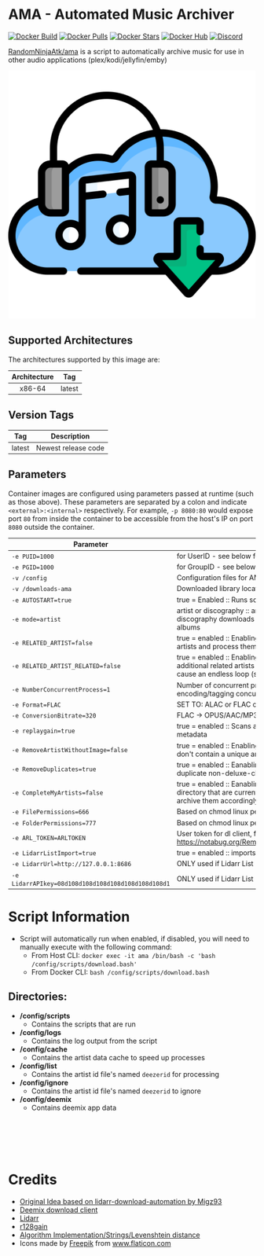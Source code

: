 # AMA - Automated Music Archiver
[![Docker Build](https://img.shields.io/docker/cloud/automated/randomninjaatk/ama?style=flat-square)](https://hub.docker.com/r/randomninjaatk/ama)
[![Docker Pulls](https://img.shields.io/docker/pulls/randomninjaatk/ama?style=flat-square)](https://hub.docker.com/r/randomninjaatk/ama)
[![Docker Stars](https://img.shields.io/docker/stars/randomninjaatk/ama?style=flat-square)](https://hub.docker.com/r/randomninjaatk/ama)
[![Docker Hub](https://img.shields.io/badge/Open%20On-DockerHub-blue?style=flat-square)](https://hub.docker.com/r/randomninjaatk/ama)
[![Discord](https://img.shields.io/discord/747100476775858276.svg?style=flat-square&label=Discord&logo=discord)](https://discord.gg/JumQXDc "realtime support / chat with the community." )

[RandomNinjaAtk/ama](https://github.com/RandomNinjaAtk/docker-ama) is a script to automatically archive music for use in other audio applications (plex/kodi/jellyfin/emby) 

[![RandomNinjaAtk/ama](https://raw.githubusercontent.com/RandomNinjaAtk/unraid-templates/master/randomninjaatk/img/ama.png)](https://github.com/RandomNinjaAtk/docker-ama)

## Supported Architectures

The architectures supported by this image are:

| Architecture | Tag |
| :----: | --- |
| x86-64 | latest |

## Version Tags

| Tag | Description |
| :----: | --- |
| latest | Newest release code |


## Parameters

Container images are configured using parameters passed at runtime (such as those above). These parameters are separated by a colon and indicate `<external>:<internal>` respectively. For example, `-p 8080:80` would expose port `80` from inside the container to be accessible from the host's IP on port `8080` outside the container.

| Parameter | Function |
| --- | --- |
| `-e PUID=1000` | for UserID - see below for explanation |
| `-e PGID=1000` | for GroupID - see below for explanation |
| `-v /config` | Configuration files for AMA |
| `-v /downloads-ama` | Downloaded library location |
| `-e AUTOSTART=true` | true = Enabled :: Runs script automatically on startup |
| `-e mode=artist` | artist or discography :: artist mode downloads all albums listed as that artist, discography downloads all albums listed as that artist and featured in albums |
| `-e RELATED_ARTIST=false` | true = enabled :: Enabling this lets the script crawl your artist list for related artists and process them |
| `-e RELATED_ARTIST_RELATED=false` | true = enabled :: Enabling this lets the script crawl your related artists for additional related artists and process them accordingly :: WARNING this will cause an endless loop (spider crawling) until no more are found... |
| `-e NumberConcurrentProcess=1` | Number of concurrent processes, controls download concurrency and encoding/tagging concurrency |
| `-e Format=FLAC` | SET TO: ALAC or FLAC or AAC or MP3 or OPUS |
| `-e ConversionBitrate=320` | FLAC -> OPUS/AAC/MP3 will be converted using this bitrate |
| `-e replaygain=true` | true = enabled :: Scans and analyzes files to add replaygain tags to song metadata |
| `-e RemoveArtistWithoutImage=false` | true = enabled :: Enabling this will cleanup and remove artist folders that don't contain a unique artist image |
| `-e RemoveDuplicates=true` | true = enabled :: Eanabling this will attempt to remove duplicate clean and duplicate non-deluxe-clean versions of albums/singles/ep" |
| `-e CompleteMyArtists=false` | true = enabled :: Eanabling this will add artist id's found in the library directory that are currently not in your list. This will then allow the script archive them accordingly :: !!!WARNING!!! Could cause an endless loop! |
| `-e FilePermissions=666` | Based on chmod linux permissions |
| `-e FolderPermissions=777` | Based on chmod linux permissions |
| `-e ARL_TOKEN=ARLTOKEN` | User token for dl client, for instructions to obtain token: https://notabug.org/RemixDevs/DeezloaderRemix/wiki/Login+via+userToken |
| `-e LidarrListImport=true` | true = enabled :: imports artist list from lidarr |
| `-e LidarrUrl=http://127.0.0.1:8686` | ONLY used if Lidarr List Import is enabled... |
| `-e LidarrAPIkey=08d108d108d108d108d108d108d108d1` | ONLY used if Lidarr List Import is enabled... |



# Script Information
* Script will automatically run when enabled, if disabled, you will need to manually execute with the following command:
  * From Host CLI: `docker exec -it ama /bin/bash -c 'bash /config/scripts/download.bash'`
  * From Docker CLI: `bash /config/scripts/download.bash`
  
## Directories:
* <strong>/config/scripts</strong>
  * Contains the scripts that are run
* <strong>/config/logs</strong>
  * Contains the log output from the script
* <strong>/config/cache</strong>
  * Contains the artist data cache to speed up processes
* <strong>/config/list</strong>
  * Contains the artist id file's named `deezerid` for processing
* <strong>/config/ignore</strong>
  * Contains the artist id file's named `deezerid` to ignore
* <strong>/config/deemix</strong>
  * Contains deemix app data
  
<br />
<br />
<br />
<br /> 


# Credits
- [Original Idea based on lidarr-download-automation by Migz93](https://github.com/Migz93/lidarr-download-automation)
- [Deemix download client](https://deemix.app/)
- [Lidarr](https://lidarr.audio/)
- [r128gain](https://github.com/desbma/r128gain)
- [Algorithm Implementation/Strings/Levenshtein distance](https://en.wikibooks.org/wiki/Algorithm_Implementation/Strings/Levenshtein_distance)
- Icons made by <a href="http://www.freepik.com/" title="Freepik">Freepik</a> from <a href="https://www.flaticon.com/" title="Flaticon"> www.flaticon.com</a>
